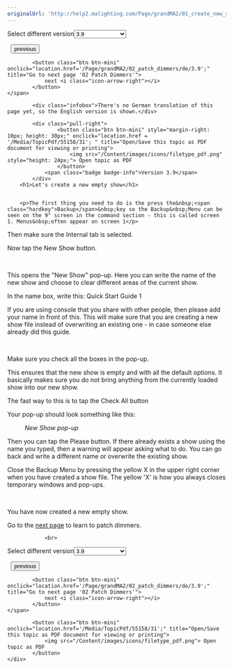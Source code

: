 ```yaml
---
originalUrl: 'http://help2.malighting.com/Page/grandMA2/01_create_new_show/de/3.9'
---
```


<div class="topic-navigation">

<div class="pull-right">
	<span class="pull-left">


<div class="pull-left">
<form action="/Topic/SetCurrentVersionNumber" class="form-inline" id="frmTagSelector" method="post">	<span class="form-mini">
		<div class="input-prepend"><span class="add-on">Select different version</span><select autocomplete="off" id="versionNumberId" name="versionNumberId" onchange="$(this).closest('#frmTagSelector').submit();" style="width: 120px;"><option value="">- latest -</option>
<option value="6">3.3</option>
<option value="14">3.4</option>
<option value="18">3.5</option>
<option value="21">3.6</option>
<option value="23">3.7</option>
<option value="27">3.8</option>
<option selected="selected" value="31">3.9</option>
</select></div>
		<input data-val="true" data-val-number="The field Int32 must be a number." data-val-required="The Int32 field is required." id="ProductId" name="ProductId" type="hidden" value="20">
		<input id="CurrentGuid" name="CurrentGuid" type="hidden" value="3acda117-7f1d-40d2-83c6-ee14a744204a">
	</span>
</form></div>&nbsp;	</span>
	<span class="pull-right" style="white-space: nowrap;">
			<button class="btn btn-mini" onclick="location.href='/Page/grandMA2/qsg_welcome/de/3.9'; " title="Go to previous page 'Welcome '">
				<i class="icon-arrow-left"></i> previous
			</button>

			<button class="btn btn-mini" onclick="location.href='/Page/grandMA2/02_patch_dimmers/de/3.9';" title="Go to next page '02 Patch Dimmers'">
				next <i class="icon-arrow-right"></i> 
			</button>
	</span>
</div>
<div class="clear-fix" style="margin-bottom: 10px"></div>
</div>

			<div class="infobox">There's no German translation of this page yet, so the English version is shown.</div>
		
			<div class="pull-right">
					<button class="btn btn-mini" style="margin-right: 10px; height: 30px;" onclick="location.href = '/Media/TopicPdf/55158/31'; " title="Open/Save this topic as PDF document for viewing or printing">
						<img src="/Content/images/icons/filetype_pdf.png" style="height: 24px;"> Open topic as PDF
					</button>
				<span class="badge badge-info">Version 3.9</span>
			</div>
		<h1>Let's create a new empty show</h1>


		<p>The first thing you need to do is the press the&nbsp;<span class="hardkey">Backup</span>&nbsp;key so the Backup&nbsp;Menu can be seen on the 9" screen in the command section - this is called screen 1. Menus&nbsp;often appear on screen 1</p>

<p>Then make sure the <span class="softkey">Internal</span> tab is selected.</p>

<p>Now tap the <span class="softkey">New Show</span> button.</p>

<p>&nbsp;</p>

<p>This opens the "New Show" pop-up. Here you can write the name of the new show and choose to clear different areas of the current show.</p>

<p>In the name box, write this: <span class="syntax">Quick Start Guide 1</span></p>

<p>If you are using console that you share with other people, then please add your name in front of this. This will make sure that you are creating a new show file instead of overwriting an existing one - in case someone else already did this guide.&nbsp;</p>

<p>&nbsp;</p>

<p>Make sure you check all the boxes in the pop-up.</p>

<p>This ensures that the new show is empty and with all the default options. It basically makes sure you do not bring anything from the currently loaded show into our new show.</p>

<p>The fast way to this is to tap the <span class="softkey">Check All</span> button</p>

<p>Your pop-up should look something like this:</p>

<figure class="caption"><img alt="" src="/Media/Image/qsg_01_create_new_show_popup_3_2_1.png">
<figcaption><em>New Show pop-up</em></figcaption>
</figure>

<p>Then you can tap the <span class="softkey">Please</span> button. If there already exists a show using the name you typed, then a warning will appear asking what to do. You can go back and write a different name or overwrite the existing show.</p>

<p>Close the Backup Menu by pressing the yellow <span class="softkey">X</span> in the upper right corner when you have created a show file. The yellow 'X' is how you always closes temporary windows and pop-ups.</p>

<p>&nbsp;</p>

<p>You have now created a new empty show.</p>

<p>Go to the <a href="/Topic/27e61246-fe1a-41e4-8ba6-ecdd3a3da511">next page</a> to learn to patch dimmers.</p>


				<br>
<div class="topic-navigation">

<div class="pull-right">
	<span class="pull-left">


<div class="pull-left">
<form action="/Topic/SetCurrentVersionNumber" class="form-inline" id="frmTagSelector" method="post">	<span class="form-mini">
		<div class="input-prepend"><span class="add-on">Select different version</span><select autocomplete="off" id="versionNumberId" name="versionNumberId" onchange="$(this).closest('#frmTagSelector').submit();" style="width: 120px;"><option value="">- latest -</option>
<option value="6">3.3</option>
<option value="14">3.4</option>
<option value="18">3.5</option>
<option value="21">3.6</option>
<option value="23">3.7</option>
<option value="27">3.8</option>
<option selected="selected" value="31">3.9</option>
</select></div>
		<input data-val="true" data-val-number="The field Int32 must be a number." data-val-required="The Int32 field is required." id="ProductId" name="ProductId" type="hidden" value="20">
		<input id="CurrentGuid" name="CurrentGuid" type="hidden" value="3acda117-7f1d-40d2-83c6-ee14a744204a">
	</span>
</form></div>&nbsp;	</span>
	<span class="pull-right" style="white-space: nowrap;">
			<button class="btn btn-mini" onclick="location.href='/Page/grandMA2/qsg_welcome/de/3.9'; " title="Go to previous page 'Welcome '">
				<i class="icon-arrow-left"></i> previous
			</button>

			<button class="btn btn-mini" onclick="location.href='/Page/grandMA2/02_patch_dimmers/de/3.9';" title="Go to next page '02 Patch Dimmers'">
				next <i class="icon-arrow-right"></i> 
			</button>
	</span>
</div>
	<div class="clear-fix"></div>
	<div class="pull-right">
	
			<button class="btn btn-mini" onclick="location.href='/Media/TopicPdf/55158/31';" title="Open/Save this topic as PDF document for viewing or printing">
				<img src="/Content/images/icons/filetype_pdf.png"> Open topic as PDF
			</button>
	</div>
<div class="clear-fix" style="margin-bottom: 10px"></div>
</div>

	
